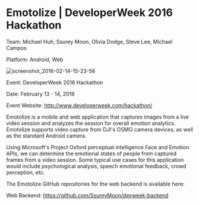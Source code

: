 Emotolize | DeveloperWeek 2016 Hackathon
============

Team: Michael Huh, Ssurey Moon, Olivia Dodge, Steve Lee, Michael Campos

Platform: Android, Web

![screenshot_2016-02-14-15-23-56](https://cloud.githubusercontent.com/assets/1645482/13037149/733a400a-d32f-11e5-9b21-a52ceba1e175.png)

Event: DeveloperWeek 2016 Hackathon

Date: February 13 - 14, 2016

Event Website: http://www.developerweek.com/hackathon/

Emotolize is a mobile and web application that captures images from a live video session and analyzes the session for overall emotion analytics. Emotolize supports video capture from DJI's OSMO camera devices, as well as the standard Android camera.

Using Microsoft's Project Oxford perceptual intelligence Face and Emotion APIs, we can determine the emotional states of people from captured frames from a video session. Some typical use cases for this application would include psychological analysis, speech emotional feedback, crowd perception, etc.

The Emotolize GitHub repositories for the web backend is available here:

Web Backend: https://github.com/SsureyMoon/devweek-backend
